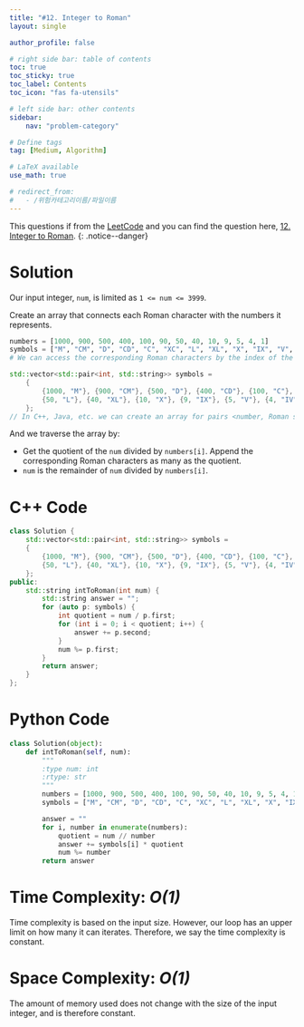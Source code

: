 ```yaml
---
title: "#12. Integer to Roman"
layout: single

author_profile: false

# right side bar: table of contents
toc: true
toc_sticky: true
toc_label: Contents
toc_icon: "fas fa-utensils"

# left side bar: other contents
sidebar:
    nav: "problem-category"

# Define tags
tag: [Medium, Algorithm]

# LaTeX available
use_math: true

# redirect_from:
#   - /위험카테고리이름/파일이름
---
```


This questions if from the [LeetCode](https://leetcode.com) and you can find the question here, [12. Integer to Roman](https://leetcode.com/problems/integer-to-roman/).
{: .notice--danger}

# Solution
Our input integer, `num`, is limited as `1 <= num <= 3999`. 

Create an array that connects each Roman character with the numbers it represents.

~~~python
numbers = [1000, 900, 500, 400, 100, 90, 50, 40, 10, 9, 5, 4, 1]
symbols = ["M", "CM", "D", "CD", "C", "XC", "L", "XL", "X", "IX", "V", "IV", "I"]
# We can access the corresponding Roman characters by the index of the number.
~~~

~~~c++
std::vector<std::pair<int, std::string>> symbols = 
    {
        {1000, "M"}, {900, "CM"}, {500, "D"}, {400, "CD"}, {100, "C"}, {90, "XC"},
        {50, "L"}, {40, "XL"}, {10, "X"}, {9, "IX"}, {5, "V"}, {4, "IV"}, {1, "I"}
    };
// In C++, Java, etc. we can create an array for pairs <number, Roman symbol>
~~~

And we traverse the array by:

+ Get the quotient of the `num` divided by `numbers[i]`. Append the corresponding Roman characters as many as the quotient.
+ `num` is the remainder of `num` divided by `numbers[i]`.

# C++ Code
```c++
class Solution {
    std::vector<std::pair<int, std::string>> symbols = 
    {
        {1000, "M"}, {900, "CM"}, {500, "D"}, {400, "CD"}, {100, "C"}, {90, "XC"},
        {50, "L"}, {40, "XL"}, {10, "X"}, {9, "IX"}, {5, "V"}, {4, "IV"}, {1, "I"}
    };
public:
    std::string intToRoman(int num) {
        std::string answer = "";
        for (auto p: symbols) {
            int quotient = num / p.first;
            for (int i = 0; i < quotient; i++) {
                answer += p.second;
            }
            num %= p.first;
        }
        return answer;
    }
};
```

# Python Code
~~~python
class Solution(object):
    def intToRoman(self, num):
        """
        :type num: int
        :rtype: str
        """
        numbers = [1000, 900, 500, 400, 100, 90, 50, 40, 10, 9, 5, 4, 1]
        symbols = ["M", "CM", "D", "CD", "C", "XC", "L", "XL", "X", "IX", "V", "IV", "I"]

        answer = ""
        for i, number in enumerate(numbers):
            quotient = num // number
            answer += symbols[i] * quotient
            num %= number
        return answer
~~~

# Time Complexity: *$O(1)$*
Time complexity is based on the input size. However, our loop has an upper limit on how many it can iterates. Therefore, we say the time complexity is constant.

# Space Complexity: *$O(1)$*
The amount of memory used does not change with the size of the input integer, and is therefore constant.
